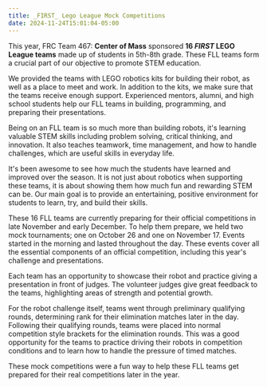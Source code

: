 ```yaml
---
title: _FIRST_ Lego League Mock Competitions
date: 2024-11-24T15:01:04-05:00
---
```


This year, FRC Team 467: **Center of Mass** sponsored **16 _FIRST_ LEGO League teams** made up of students in 5th-8th grade.  These FLL teams form a crucial part of our objective to promote STEM education.

We provided the teams with LEGO robotics kits for building their robot, as well as a place to meet and work. In addition to the kits, we make sure that the teams receive enough support. Experienced mentors, alumni, and high school students help our FLL teams in building, programming, and preparing their presentations.

Being on an FLL team is so much more than building robots, it's learning valuable STEM skills including problem solving, critical thinking, and innovation. It also teaches teamwork, time management, and how to handle challenges, which are useful skills in everyday life.

It's been awesome to see how much the students have learned and improved over the season. It is not just about robotics when supporting these teams, it is about showing them how much fun and rewarding STEM can be. Our main goal is to provide an entertaining, positive environment for students to learn, try, and build their skills.

These 16 FLL teams are currently preparing for their official competitions in late November and early December. To help them prepare, we held two mock tournaments; one on October 26 and one on November 17. Events started in the morning and lasted throughout the day. These events cover all the essential components of an official competition, including this year's challenge and presentations.

Each team has an opportunity to showcase their robot and practice giving a presentation in front of judges. The volunteer judges give great feedback to the teams, highlighting areas of strength and potential growth.

For the robot challenge itself, teams went through preliminary qualifying rounds, determining rank for their elimination matches later in the day. Following their qualifying rounds, teams were placed into normal competition style brackets for the elimination rounds. This was a good opportunity for the teams to practice driving their robots in competition conditions and to learn how to handle the pressure of timed matches.

These mock competitions were a fun way to help these FLL teams get prepared for their real competitions later in the year.